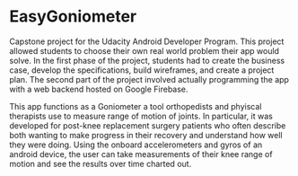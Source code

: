 # EasyGoniometer

Capstone project for the Udacity Android Developer Program.  This project allowed students to choose their own real world problem their app would solve.  In the first phase of the project, students had to create the business case, develop the specifications, build wireframes, and create a project plan.  The second part of the project involved actually programming the app with a web backend hosted on Google Firebase.

This app functions as a Goniometer a tool orthopedists and phyiscal therapists use to measure range of motion of joints. In particular, it was developed for post-knee replacement surgery patients who often describe both wanting to make progress in their recovery and understand how well they were doing.  Using the onboard accelerometers and gyros of an android device, the user can take measurements of their knee range of motion and see the results over time charted out.  

